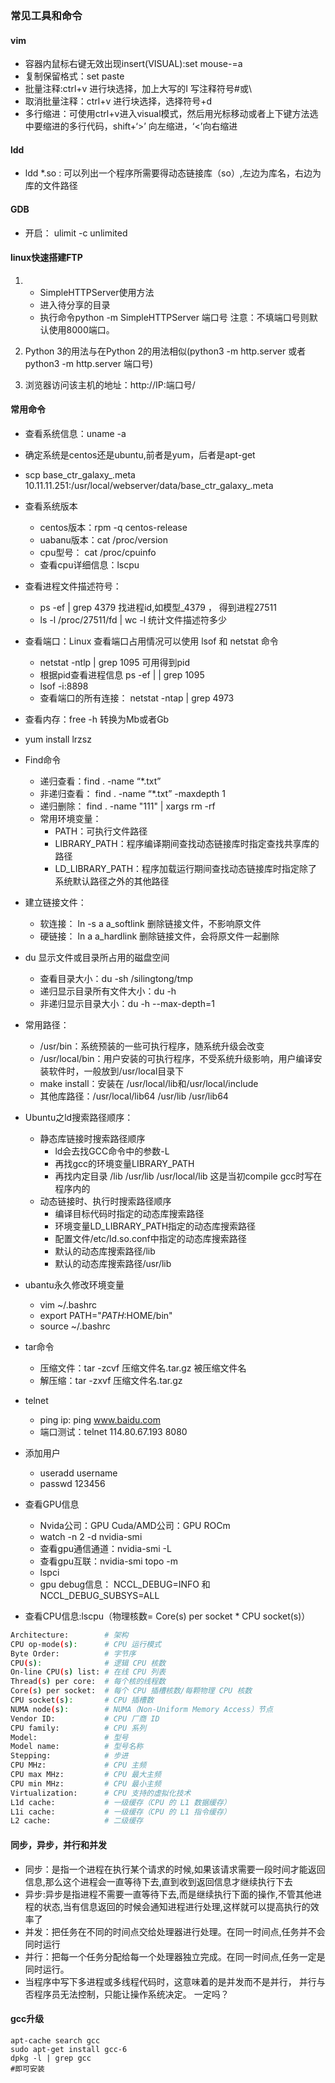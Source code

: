 ### 常见工具和命令
#### vim
- 容器内鼠标右键无效出现insert(VISUAL):set mouse-=a
- 复制保留格式：set paste
- 批量注释:ctrl+v 进行块选择，加上大写的I 写注释符号#或\\
- 取消批量注释：ctrl+v 进行块选择，选择符号+d
- 多行缩进：可使用ctrl+v进入visual模式，然后用光标移动或者上下键方法选中要缩进的多行代码，shift+‘>’ 向左缩进，‘<’向右缩进


#### ldd
- ldd *.so : 可以列出一个程序所需要得动态链接库（so）,左边为库名，右边为库的文件路径

#### GDB
- 开启： ulimit -c unlimited

#### linux快速搭建FTP
1. - SimpleHTTPServer使用方法
   - 进入待分享的目录 
   - 执行命令python -m SimpleHTTPServer 端口号 注意：不填端口号则默认使用8000端口。 
2. Python 3的用法与在Python 2的用法相似(python3 -m http.server  或者 python3 -m http.server 端口号)

3. 浏览器访问该主机的地址：http://IP:端口号/
#### 常用命令
- 查看系统信息：uname -a 
- 确定系统是centos还是ubuntu,前者是yum，后者是apt-get
- scp  base_ctr_galaxy_.meta  10.11.11.251:/usr/local/webserver/data/base_ctr_galaxy_.meta
- 查看系统版本
  - centos版本：rpm -q centos-release
  - uabanu版本：cat /proc/version
  - cpu型号： cat /proc/cpuinfo
  - 查看cpu详细信息：lscpu
- 查看进程文件描述符号：
  - ps -ef  |  grep 4379  找进程id,如模型_4379 ， 得到进程27511
  - ls -l /proc/27511/fd | wc -l 统计文件描述符多少  
- 查看端口：Linux 查看端口占用情况可以使用 lsof 和 netstat 命令
  - netstat -ntlp   | grep 1095 可用得到pid
  - 根据pid查看进程信息  ps -ef | | grep 1095
  - lsof -i:8898
  - 查看端口的所有连接： netstat -ntap | grep 4973
- 查看内存：free -h 转换为Mb或者Gb
- yum install lrzsz
- Find命令
  - 递归查看：find . -name “*.txt”
  - 非递归查看： find . -name “*.txt” -maxdepth 1
  - 递归删除： find . -name "111"  | xargs rm -rf
  - 常用环境变量：
    - PATH：可执行文件路径
    - LIBRARY_PATH：程序编译期间查找动态链接库时指定查找共享库的路径
    - LD_LIBRARY_PATH：程序加载运行期间查找动态链接库时指定除了系统默认路径之外的其他路径
- 建立链接文件：
  - 软连接： ln -s a a_softlink 删除链接文件，不影响原文件
  - 硬链接： ln a a_hardlink 删除链接文件，会将原文件一起删除
- du 显示文件或目录所占用的磁盘空间
  - 查看目录大小：du -sh /silingtong/tmp
  - 递归显示目录所有文件大小：du  -h 
  - 非递归显示目录大小：du -h --max-depth=1
- 常用路径：
  - /usr/bin：系统预装的一些可执行程序，随系统升级会改变
  - /usr/local/bin：用户安装的可执行程序，不受系统升级影响，用户编译安装软件时，一般放到/usr/local目录下
  - make install：安装在 /usr/local/lib和/usr/local/include
  - 其他库路径：/usr/local/lib64 /usr/lib /usr/lib64
- Ubuntu之ld搜索路径顺序：
  - 静态库链接时搜索路径顺序
    - ld会去找GCC命令中的参数-L
    - 再找gcc的环境变量LIBRARY_PATH
    - 再找内定目录 /lib /usr/lib /usr/local/lib 这是当初compile gcc时写在程序内的
  - 动态链接时、执行时搜索路径顺序
    -  编译目标代码时指定的动态库搜索路径
    -  环境变量LD_LIBRARY_PATH指定的动态库搜索路径
    -  配置文件/etc/ld.so.conf中指定的动态库搜索路径
    -  默认的动态库搜索路径/lib 
    -  默认的动态库搜索路径/usr/lib
 - ubantu永久修改环境变量
   - vim ~/.bashrc
   - export PATH="$PATH:$HOME/bin"
   - source ~/.bashrc
 - tar命令
   - 压缩文件：tar  -zcvf   压缩文件名.tar.gz   被压缩文件名
   - 解压缩：tar  -zxvf   压缩文件名.tar.gz
 - telnet 
   - ping ip: ping www.baidu.com
   - 端口测试：telnet 114.80.67.193 8080
 - 添加用户
   - useradd username
   - passwd 123456
- 查看GPU信息
  - Nvida公司：GPU Cuda/AMD公司：GPU  ROCm
  - watch -n 2 -d nvidia-smi
  - 查看gpu通信通道：nvidia-smi -L 
  - 查看gpu互联：nvidia-smi topo -m
  - lspci
  - gpu debug信息： NCCL_DEBUG=INFO 和 NCCL_DEBUG_SUBSYS=ALL 

- 查看CPU信息:lscpu（物理核数= Core(s) per socket * CPU socket(s)）
```bash
Architecture:        # 架构
CPU op-mode(s):      # CPU 运行模式
Byte Order:          # 字节序
CPU(s):              # 逻辑 CPU 核数
On-line CPU(s) list: # 在线 CPU 列表
Thread(s) per core:  # 每个核的线程数
Core(s) per socket:  # 每个 CPU 插槽核数/每颗物理 CPU 核数
CPU socket(s):       # CPU 插槽数
NUMA node(s):        # NUMA（Non-Uniform Memory Access）节点
Vendor ID:           # CPU 厂商 ID
CPU family:          # CPU 系列
Model:               # 型号
Model name:          # 型号名称
Stepping:            # 步进
CPU MHz:             # CPU 主频
CPU max MHz:         # CPU 最大主频
CPU min MHz:         # CPU 最小主频
Virtualization:      # CPU 支持的虚拟化技术
L1d cache:           # 一级缓存（CPU 的 L1 数据缓存）
L1i cache:           # 一级缓存（CPU 的 L1 指令缓存）
L2 cache:            # 二级缓存
```
#### 同步，异步，并行和并发

- 同步：是指一个进程在执行某个请求的时候,如果该请求需要一段时间才能返回信息,那么这个进程会一直等待下去,直到收到返回信息才继续执行下去
- 异步:异步是指进程不需要一直等待下去,而是继续执行下面的操作,不管其他进程的状态,当有信息返回的时候会通知进程进行处理,这样就可以提高执行的效率了
- 并发：把任务在不同的时间点交给处理器进行处理。在同一时间点,任务并不会同时运行
- 并行：把每一个任务分配给每一个处理器独立完成。在同一时间点,任务一定是同时运行。
- 当程序中写下多进程或多线程代码时，这意味着的是并发而不是并行， 并行与否程序员无法控制，只能让操作系统决定。 一定吗？

#### gcc升级
```shell
apt-cache search gcc
sudo apt-get install gcc-6
dpkg -l | grep gcc
#即可安装
```